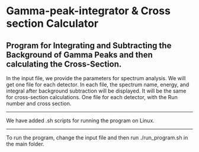 # Gamma-peak-integrator & Cross section Calculator
Program for Integrating and Subtracting the Background of Gamma Peaks and then calculating the Cross-Section.
-------------------------------------------------------------------------------------------------------------------

In the input file, we provide the parameters for spectrum analysis.
We will get one file for each detector. In each file, the spectrum name, energy, and integral after background subtraction will be displayed.
It will be the same for cross-section calculations. One file for each detector, with the Run number and cross section.

-------------------------------------------------------------------------------------------------------------------

We have added .sh scripts for running the program on Linux.

-------------------------------------------------------------------------------------------------------------------

To run the program, change the input file and then run ./run_program.sh in the main folder.

